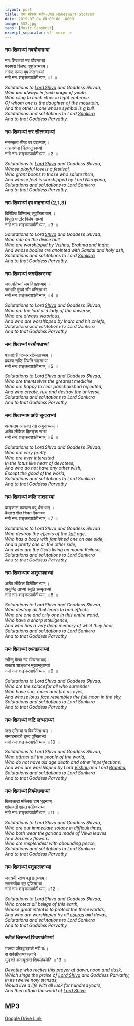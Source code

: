 ```yaml
---
layout: post
title: उमा महेश्वर स्तोत्रं-Uma Maheswara Stotram
date: 2019-07-04 00:00:00 -0000
image: SS2.jpg
tags: [Music-Sanskrit]
excerpt_separator: <!--more-->
---
```

<!--more-->
### नमः शिवाभ्यां नवयौवनाभ्यां     
नमः शिवाभ्यां नव यौवनाभ्यां  
परस्परा श्लिष्ट वपुर्धराभ्याम् ।  
नगॆन्द्र कन्या वृष कॆतनाभ्यां  
नमॊ नमः शङ्करपार्वतीभ्याम् ॥ 1 ॥

*Salutations to [Lord Shiva](http://www.hindupedia.com/en/Lord_Shiva "Lord Shiva") and Goddess Shivaa,  
Who are always in fresh stage of youth,  
Who cling to each other in tight embrace,  
Of whom one is the daughter of the mountain,  
And the other is one whose symbol is [a](http://www.hindupedia.com/en/A "A") bull,  
Salutations and salutations to Lord [Sankara](http://www.hindupedia.com/en/Sankara "Sankara")  
And to that Goddess Parvathy.*


### नमः शिवाभ्यां सर सॊत्स वाभ्यां  
नमस्कृता भीष्ट वर प्रदाभ्याम् ।  
नारायणॆना र्चितपादुकाभ्यां  
नमॊ नमः शङ्करपार्वतीभ्याम् ॥ 2 ॥


*Salutations to [Lord Shiva](http://www.hindupedia.com/en/Lord_Shiva "Lord Shiva") and Goddess Shivaa,  
Whose playful love is [a](http://www.hindupedia.com/en/A "A") festival,  
Who grant boons to those who salute them,  
And whose feet is worshipped by Lord Narayana,  
Salutations and salutations to Lord [Sankara](http://www.hindupedia.com/en/Sankara "Sankara")  
And to that Goddess Parvathy.*

### नमः शिवाभ्यां वृष वाहनाभ्यां  (2,1,3)
विरिञ्चि  विष्ण्विन्द्र सुपूजिताभ्याम् ।  
विभूति पाटीर विलॆप नाभ्यां  
नमॊ नमः शङ्करपार्वतीभ्याम् ॥ 3 ॥

*Salutations to Lord [Shiva](http://www.hindupedia.com/en/Shiva "Shiva") and Goddess Shivaa,  
Who ride on the divine bull,  
Who are worshipped by [Vishnu](http://www.hindupedia.com/en/Vishnu "Vishnu"), [Brahma](http://www.hindupedia.com/en/Brahma "Brahma") and Indra,  
And whose bodies are anointed with Sandal and holy ash,  
Salutations and salutations to Lord [Sankara](http://www.hindupedia.com/en/Sankara "Sankara")  
And to that Goddess Parvathy.*

### नमः शिवाभ्यां जगदीश्वराभ्यां  
जगत्पतिभ्यां जय विग्रहाभ्याम् ।  
जम्भारि मुख्यै रभि वन्दिताभ्यां  
नमॊ नमः शङ्करपार्वतीभ्याम् ॥ 4 ॥


*Salutations to Lord [Shiva](http://www.hindupedia.com/en/Shiva "Shiva") and Goddess Shivaa,  
Who are the lord and lady of the universe,  
Who are always victorious,  
And who are worshipped by Indra and his chiefs,  
Salutations and salutations to Lord Sankara  
And to that Goddess Parvathy*

### नमः शिवाभ्यां परमौषधाभ्यां  
पञ्चाक्षरी पञ्जर रञ्जिताभ्याम् ।  
प्रपञ्च सृष्टि स्थिति संहृताभ्यां  
नमॊ नमः शङ्करपार्वतीभ्याम् ॥ 5 ॥

*Salutations to Lord Shiva and Goddess Shivaa,  
Who are themselves the greatest medicine  
Who are happy to hear panchakshari repeated,  
And who create, rule and destroy the universe,  
Salutations and salutations to Lord Sankara  
And to that Goddess Parvathy*


### नमः शिवाभ्याम अति सुन्दराभ्यां  
अत्यन्तम आसक्त तहृ दम्बुजाभ्याम् ।  
अशॆष लॊकैक हितङ्क राभ्यां  
नमॊ नमः शङ्करपार्वतीभ्याम् ॥ 6 ॥

*Salutations to Lord Shiva and Goddess Shivaa,  
Who are very pretty,  
Who are ever interested  
In the lotus like heart of devotees,  
And who do not have any other wish,  
Except the good of the world,  
Salutations and salutations to Lord Sankara  
And to that Goddess Parvathy*

### नमः शिवाभ्यां कलि नाशनाभ्यां  
कङ्काल कल्याण वपु र्धराभ्याम् ।  
कैलास शैल स्थित दॆवताभ्यां  
नमॊ नमः शङ्करपार्वतीभ्याम् ॥ 7 ॥

*Salutations to Lord Shiva and Goddess Shivaa  
Who destroy the effects of the [kali](http://www.hindupedia.com/en/Kali "Kali") age,  
Who has a body with famished one on one side,  
And a pretty one on the other side,  
And who are the Gods living on mount Kailasa,  
Salutations and salutations to Lord Sankara  
And to that Goddess Parvathy*

### नमः शिवाभ्याम अशुभापहाभ्यां  
अशॆष लॊकैक विशॆषिताभ्याम् ।  
अकुण्ठि ताभ्यां स्मृति सम्भृताभ्यां  
नमॊ नमः शङ्करपार्वतीभ्याम् ॥ 8 ॥


*Salutations to Lord Shiva and Goddess Shivaa,  
Who destroy all that leads to bad effects,  
Who are one and only one in this entire world,  
Who have a sharp intelligence,  
And who has a very deep memory of what they hear,  
Salutations and salutations to Lord Sankara  
And to that Goddess Parvathy*


### नमः शिवाभ्यां रथवाहनाभ्यां  
रवीन्दु वैश्वा नर लॊचनाभ्याम् ।  
राकाश शाङ्काभ मुखाम्बुजाभ्यां  
नमॊ नमः शङ्करपार्वतीभ्याम् ॥ 9 ॥

*Salutations to Lord Shiva and Goddess Shivaa,  
Who are the solace for all who surrender,  
Who have sun, moon and fire as eyes,  
And whose lotus face resembles the full moon in the sky,  
Salutations and salutations to Lord Sankara  
And to that Goddess Parvathy*

### नमः शिवाभ्यां जटि लन्धराभ्यां  
जरा मृतिभ्यां च विवर्जिताभ्याम् ।  
जनार्दनाब्जॊ द्भव पूजिताभ्यां  
नमॊ नमः शङ्करपार्वतीभ्याम् ॥ 10 ॥


*Salutations to Lord Shiva and Goddess Shivaa,  
Who attract all the people of the world,  
Who do not have old age death and other imperfections,  
And who are worshipped by Lord [Vishnu](http://www.hindupedia.com/en/Vishnu "Vishnu") and Lord [Brahma](http://www.hindupedia.com/en/Brahma "Brahma"),  
Salutations and salutations to Lord Sankara  
And to that Goddess Parvathy*

### नमः शिवाभ्यां विषमॆक्षणाभ्यां  
बिल्वच्छदा मल्लिक दाम भृद्भ्याम् ।  
शॊभावती शान्त वतीश्वराभ्यां  
नमॊ नमः शङ्करपार्वतीभ्याम् ॥ 11 ॥


*Salutations to Lord Shiva and Goddess Shivaa,  
Who are our immediate solace in difficult times,  
Who both wear the garland made of Vilwa leaves  
And Jasmine flowers,  
Who are resplendent with abounding peace,  
Salutations and salutations to Lord Sankara  
And to that Goddess Parvathy*


### नमः शिवाभ्यां पशुपालकाभ्यां  
जगत्रयी रक्षण बद्ध हृद्भ्याम् ।  
समस्तदॆवा सुर पूजिताभ्यां  
नमॊ नमः शङ्करपार्वतीभ्याम् ॥ 12 ॥

*Salutations to Lord Shiva and Goddess Shivaa,  
Who protect all beings of this earth,  
Whose great intent is to protect the three worlds,  
And who are worshipped by all [asuras](http://www.hindupedia.com/en/Asuras "Asuras") and devas,  
Salutations and salutations to Lord Sankara  
And to that Goddess Parvathy*



### स्तॊत्रं त्रिसन्ध्यं शिवपार्वतीभ्यां  
भक्त्या पठॆद्द्वादशकं नरॊ यः ।  
स सर्वसौभाग्यफलानि  
भुङ्क्तॆ शतायुरान्तॆ शिवलॊकमॆति ॥ 13 ॥

*Devotee who recites this prayer at dawn, noon and dusk,  
Which sings the praise of [Lord Shiva](http://www.hindupedia.com/en/Lord_Shiva "Lord Shiva") and Goddess Parvathy,  
In its twelve holy stanzas,  
Would live a life with all luck for hundred years,  
And then attain the world of [Lord Shiva](http://www.hindupedia.com/en/Lord_Shiva "Lord Shiva").*

## MP3

[Google Drive Link][Google Drive Link]

[Google Drive Link]: https://drive.google.com/open?id=1-5e4VqPZZBrsA5mmWXnz_usjrn0pNgnA

